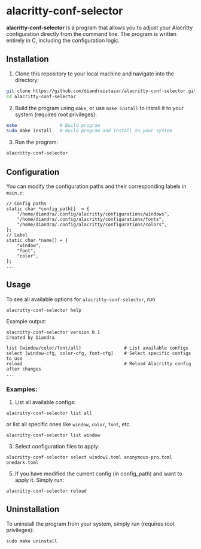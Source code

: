 # alacritty-conf-selector

**alacritty-conf-selector** is a program that allows you to adjust your Alacritty configuration directly from the command line. The program is written entirely in C, including the configuration logic.

## Installation
1. Clone this repository to your local machine and navigate into the directory:
```bash
git clone https://github.com/diandraistazar/alacritty-conf-selector.git
cd alacritty-conf-selector
```
2. Build the program using ```make```, or use ```make install``` to install it to your system (requires root privileges):
```bash
make                # Build program
sudo make install   # Build program and install to your system
```
3. Run the program:
```bash
alacritty-conf-selector
```

## Configuration
You can modify the configuration paths and their corresponding labels in ```main.c```:
```
// Config paths
static char *config_path[]  = {
	"/home/diandra/.config/alacritty/configurations/windows",
	"/home/diandra/.config/alacritty/configurations/fonts",
	"/home/diandra/.config/alacritty/configurations/colors",
};
// Label
static char *name[] = {
	"window",
	"font",
	"color",
};
...
```

## Usage
To see all available options for ```alacritty-conf-selector```, run
```
alacritty-conf-selector help
```
Example output:
```
alacritty-conf-selector version 0.1
Created by Diandra

list [window/color/font/all]                # List available configs
select [window-cfg, color-cfg, font-cfg]    # Select specific configs to use 
reload                                      # Reload Alacritty config after changes
...
```

### Examples:
1. List all available configs:
```
alacritty-conf-selector list all
```
or list all specific ones like ```window```, ```color```, ```font```, etc.
```
alacritty-conf-selector list window
```

3. Select configuration files to apply:
```
alacritty-conf-selector select window1.toml anonymous-pro.toml onedark.toml
```

5. If you have modified the current config (in config_path) and want to apply it. Simply run:
```
alacritty-conf-selector reload
```

## Uninstallation
To uninstall the program from your system, simply run (requires root privileges):
```
sudo make uninstall
```
